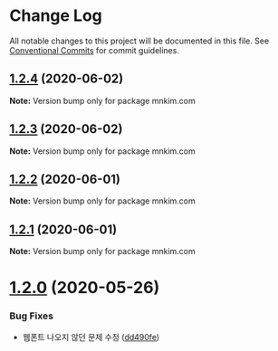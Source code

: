 # Change Log

All notable changes to this project will be documented in this file.
See [Conventional Commits](https://conventionalcommits.org) for commit guidelines.

## [1.2.4](https://github.com/johnny-mh/blog/compare/v1.2.3...v1.2.4) (2020-06-02)

**Note:** Version bump only for package mnkim.com





## [1.2.3](https://github.com/johnny-mh/blog/compare/v1.2.2...v1.2.3) (2020-06-02)

**Note:** Version bump only for package mnkim.com





## [1.2.2](https://github.com/johnny-mh/blog/compare/v1.2.1...v1.2.2) (2020-06-01)

**Note:** Version bump only for package mnkim.com





## [1.2.1](https://github.com/johnny-mh/blog/compare/v1.2.0...v1.2.1) (2020-06-01)

**Note:** Version bump only for package mnkim.com





# [1.2.0](https://github.com/johnny-mh/blog/compare/v1.0.0...v1.2.0) (2020-05-26)


### Bug Fixes

* 웹폰트 나오지 않던 문제 수정 ([dd490fe](https://github.com/johnny-mh/blog/commit/dd490febe7cd704223f3aa85e81f2ee4231e78b2))
